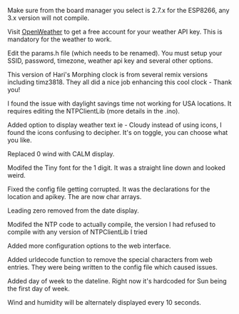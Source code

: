 Make sure from the board manager you select is 2.7.x for the ESP8266, any 3.x version will not compile.

Visit [OpenWeather](https://openweathermap.org/) to get a free account for your weather API key.  This is mandatory for the weather to work.  

Edit the params.h file (which needs to be renamed).  You must setup your SSID, password, timezone, weather api key and several other options.  

This version of Hari's Morphing clock is from several remix versions including timz3818. They all did a nice job enhancing this cool clock - Thank you!

I found the issue with daylight savings time not working for USA locations.  It requires editing the NTPClientLib (more details in the .ino).  

Added option to display weather text ie - Cloudy instead of using icons, I found the icons confusing to decipher.  It's on toggle, you can choose what you like.

Replaced 0 wind with CALM display.

Modifed the Tiny font for the 1 digit.  It was a straight line down and looked weird.

Fixed the config file getting corrupted.  It was the declarations for the location and apikey. The are now char arrays. 

Leading zero removed from the date display.

Modifed the NTP code to actually compile, the version I had refused to compile with any version of NTPClientLib I tried

Added more configuration options to the web interface.

Added urldecode function to remove the special characters from web entries.  They were being written to the config file which caused issues.

Added day of week to the dateline.  Right now it's hardcoded for Sun being the first day of week.

Wind and humidity will be alternately displayed every 10 seconds.
